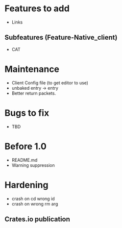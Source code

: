 # Features to add
* Links
## Subfeatures (Feature-Native\_client)
* CAT
# Maintenance
* Client Config file (to get editor to use)
* unbaked entry -> entry
* Better return packets.
# Bugs to fix
* TBD
# Before 1.0
* README.md
* Warning suppression
# Hardening
* crash on cd wrong id
* crash on wrong rm arg
## Crates.io publication
